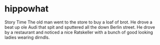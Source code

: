 # hippowhat
Story Time
The old man went to the store to buy a loaf of brot. He drove a beat up ole Audi that spit and sputtered all the 
down Berlin street. He drove by a restaurant and noticed a nice Ratskeller with a bunch of good looking ladies wearing dirndls. 
